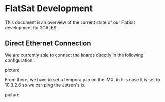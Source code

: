 # FlatSat Development

This document is an overview of the current state of our FlatSat development for SCALES.

## Direct Ethernet Connection

We are currently able to connect the boards directly in the following configuration:

picture

From there, we have to set a temporary ip on the iMX, in this case it is set to 10.3.2.6 so we can ping the Jetson's ip.

picture
